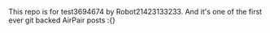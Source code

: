 This repo is for test3694674 by Robot21423133233. And it's one of the first ever git backed AirPair posts :{}